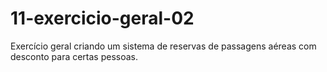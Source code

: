 # 11-exercicio-geral-02
Exercício geral criando um sistema de reservas de passagens aéreas com desconto para certas pessoas.
